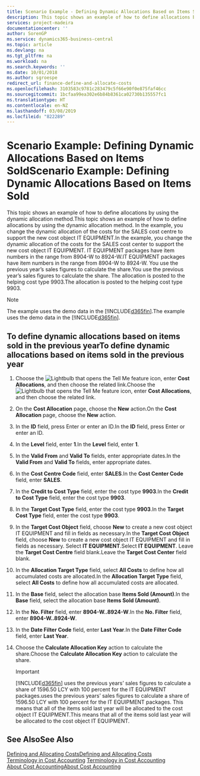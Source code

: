 ```yaml
---
title: Scenario Example - Defining Dynamic Allocations Based on Items Sold | Microsoft Docs
description: This topic shows an example of how to define allocations by using the dynamic allocation method.
services: project-madeira
documentationcenter: ''
author: SorenGP
ms.service: dynamics365-business-central
ms.topic: article
ms.devlang: na
ms.tgt_pltfrm: na
ms.workload: na
ms.search.keywords: ''
ms.date: 10/01/2018
ms.author: sgroespe
redirect_url: finance-define-and-allocate-costs
ms.openlocfilehash: 3103583c9781c283479c5f66e90f0e875faf46cc
ms.sourcegitcommit: 1bcfaa99ea302e6b84b8361ca02730b135557fc1
ms.translationtype: HT
ms.contentlocale: en-NZ
ms.lasthandoff: 03/08/2019
ms.locfileid: "822289"
---
```

# <a name="scenario-example-defining-dynamic-allocations-based-on-items-sold"></a><span data-ttu-id="e7253-103">Scenario Example: Defining Dynamic Allocations Based on Items Sold</span><span class="sxs-lookup"><span data-stu-id="e7253-103">Scenario Example: Defining Dynamic Allocations Based on Items Sold</span></span>
<span data-ttu-id="e7253-104">This topic shows an example of how to define allocations by using the dynamic allocation method.</span><span class="sxs-lookup"><span data-stu-id="e7253-104">This topic shows an example of how to define allocations by using the dynamic allocation method.</span></span> <span data-ttu-id="e7253-105">In the example, you change the dynamic allocation of the costs for the SALES cost centre to support the new cost object IT EQUIPMENT.</span><span class="sxs-lookup"><span data-stu-id="e7253-105">In the example, you change the dynamic allocation of the costs for the SALES cost center to support the new cost object IT EQUIPMENT.</span></span> <span data-ttu-id="e7253-106">IT EQUIPMENT packages have item numbers in the range from 8904-W to 8924-W.</span><span class="sxs-lookup"><span data-stu-id="e7253-106">IT EQUIPMENT packages have item numbers in the range from 8904-W to 8924-W.</span></span> <span data-ttu-id="e7253-107">You use the previous year’s sales figures to calculate the share.</span><span class="sxs-lookup"><span data-stu-id="e7253-107">You use the previous year’s sales figures to calculate the share.</span></span> <span data-ttu-id="e7253-108">The allocation is posted to the helping cost type 9903.</span><span class="sxs-lookup"><span data-stu-id="e7253-108">The allocation is posted to the helping cost type 9903.</span></span>  

> [!NOTE]  
>  <span data-ttu-id="e7253-109">The example uses the demo data in the [!INCLUDE[d365fin](includes/d365fin_md.md)].</span><span class="sxs-lookup"><span data-stu-id="e7253-109">The example uses the demo data in the [!INCLUDE[d365fin](includes/d365fin_md.md)].</span></span>  

## <a name="to-define-dynamic-allocations-based-on-items-sold-in-the-previous-year"></a><span data-ttu-id="e7253-110">To define dynamic allocations based on items sold in the previous year</span><span class="sxs-lookup"><span data-stu-id="e7253-110">To define dynamic allocations based on items sold in the previous year</span></span>  

1.  <span data-ttu-id="e7253-111">Choose the ![Lightbulb that opens the Tell Me feature](media/ui-search/search_small.png "Tell me what you want to do") icon, enter **Cost Allocations**, and then choose the related link.</span><span class="sxs-lookup"><span data-stu-id="e7253-111">Choose the ![Lightbulb that opens the Tell Me feature](media/ui-search/search_small.png "Tell me what you want to do") icon, enter **Cost Allocations**, and then choose the related link.</span></span>  
2.  <span data-ttu-id="e7253-112">On the **Cost Allocation** page, choose the **New** action.</span><span class="sxs-lookup"><span data-stu-id="e7253-112">On the **Cost Allocation** page, choose the **New** action.</span></span>  
3.  <span data-ttu-id="e7253-113">In the **ID** field, press Enter or enter an ID.</span><span class="sxs-lookup"><span data-stu-id="e7253-113">In the **ID** field, press Enter or enter an ID.</span></span>  
4.  <span data-ttu-id="e7253-114">In the **Level** field, enter **1**.</span><span class="sxs-lookup"><span data-stu-id="e7253-114">In the **Level** field, enter **1**.</span></span>  
5.  <span data-ttu-id="e7253-115">In the **Valid From** and **Valid To** fields, enter appropriate dates.</span><span class="sxs-lookup"><span data-stu-id="e7253-115">In the **Valid From** and **Valid To** fields, enter appropriate dates.</span></span>  
6.  <span data-ttu-id="e7253-116">In the **Cost Centre Code** field, enter **SALES**.</span><span class="sxs-lookup"><span data-stu-id="e7253-116">In the **Cost Center Code** field, enter **SALES**.</span></span>  
7.  <span data-ttu-id="e7253-117">In the **Credit to Cost Type** field, enter the cost type **9903**.</span><span class="sxs-lookup"><span data-stu-id="e7253-117">In the **Credit to Cost Type** field, enter the cost type **9903**.</span></span>  
8.  <span data-ttu-id="e7253-118">In the **Target Cost Type** field, enter the cost type **9903**.</span><span class="sxs-lookup"><span data-stu-id="e7253-118">In the **Target Cost Type** field, enter the cost type **9903**.</span></span>  
9. <span data-ttu-id="e7253-119">In the **Target Cost Object** field, choose **New** to create a new cost object IT EQUIPMENT and fill in fields as necessary.</span><span class="sxs-lookup"><span data-stu-id="e7253-119">In the **Target Cost Object** field, choose **New** to create a new cost object IT EQUIPMENT and fill in fields as necessary.</span></span> <span data-ttu-id="e7253-120">Select **IT EQUIPMENT**.</span><span class="sxs-lookup"><span data-stu-id="e7253-120">Select **IT EQUIPMENT**.</span></span> <span data-ttu-id="e7253-121">Leave the **Target Cost Centre** field blank.</span><span class="sxs-lookup"><span data-stu-id="e7253-121">Leave the **Target Cost Center** field blank.</span></span>  
10. <span data-ttu-id="e7253-122">In the **Allocation Target Type** field, select **All Costs** to define how all accumulated costs are allocated.</span><span class="sxs-lookup"><span data-stu-id="e7253-122">In the **Allocation Target Type** field, select **All Costs** to define how all accumulated costs are allocated.</span></span>  
11. <span data-ttu-id="e7253-123">In the **Base** field, select the allocation base **Items Sold (Amount)**.</span><span class="sxs-lookup"><span data-stu-id="e7253-123">In the **Base** field, select the allocation base **Items Sold (Amount)**.</span></span>  
12. <span data-ttu-id="e7253-124">In the **No. Filter** field, enter **8904-W..8924-W**.</span><span class="sxs-lookup"><span data-stu-id="e7253-124">In the **No. Filter** field, enter **8904-W..8924-W**.</span></span>  
13. <span data-ttu-id="e7253-125">In the **Date Filter Code** field, enter **Last Year**.</span><span class="sxs-lookup"><span data-stu-id="e7253-125">In the **Date Filter Code** field, enter **Last Year**.</span></span>  
14. <span data-ttu-id="e7253-126">Choose the **Calculate Allocation Key** action to calculate the share.</span><span class="sxs-lookup"><span data-stu-id="e7253-126">Choose the **Calculate Allocation Key** action to calculate the share.</span></span>  

    > [!IMPORTANT]  
    >  [!INCLUDE[d365fin](includes/d365fin_md.md)] <span data-ttu-id="e7253-127">uses the previous years’ sales figures to calculate a share of 1596.50 LCY with 100 percent for the IT EQUIPMENT packages.</span><span class="sxs-lookup"><span data-stu-id="e7253-127">uses the previous years’ sales figures to calculate a share of 1596.50 LCY with 100 percent for the IT EQUIPMENT packages.</span></span> <span data-ttu-id="e7253-128">This means that all of the items sold last year will be allocated to the cost object IT EQUIPMENT.</span><span class="sxs-lookup"><span data-stu-id="e7253-128">This means that all of the items sold last year will be allocated to the cost object IT EQUIPMENT.</span></span>  

## <a name="see-also"></a><span data-ttu-id="e7253-129">See Also</span><span class="sxs-lookup"><span data-stu-id="e7253-129">See Also</span></span>  
[<span data-ttu-id="e7253-130">Defining and Allocating Costs</span><span class="sxs-lookup"><span data-stu-id="e7253-130">Defining and Allocating Costs</span></span>](finance-define-and-allocate-costs.md)  
<span data-ttu-id="e7253-131">[Terminology in Cost Accounting](finance-terminology-in-cost-accounting.md) </span><span class="sxs-lookup"><span data-stu-id="e7253-131">[Terminology in Cost Accounting](finance-terminology-in-cost-accounting.md) </span></span>  
[<span data-ttu-id="e7253-132">About Cost Accounting</span><span class="sxs-lookup"><span data-stu-id="e7253-132">About Cost Accounting</span></span>](finance-about-cost-accounting.md)
